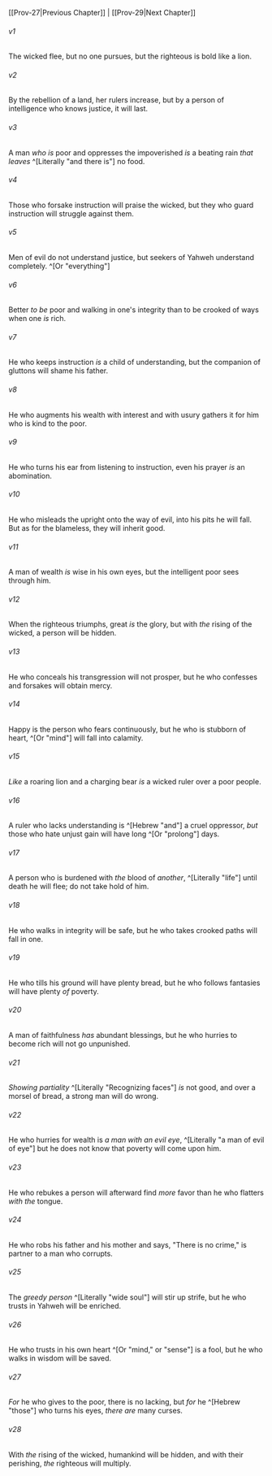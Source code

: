 ﻿---
aliases:
  - Proverbs 28
---

[[Prov-27|Previous Chapter]] | [[Prov-29|Next Chapter]]

###### v1
The wicked flee, but no one pursues,
but the righteous is bold like a lion.

###### v2
By the rebellion of a land, her rulers increase,
but by a person of intelligence who knows justice, it will last.

###### v3
A man _who is_ poor and oppresses the impoverished
_is_ a beating rain _that leaves_ ^[Literally "and there is"] no food.

###### v4
Those who forsake instruction will praise the wicked,
but they who guard instruction will struggle against them.

###### v5
Men of evil do not understand justice,
but seekers of Yahweh understand completely. ^[Or "everything"]

###### v6
Better _to be_ poor and walking in one's integrity
than to be crooked of ways when one _is_ rich.

###### v7
He who keeps instruction _is_ a child of understanding,
but the companion of gluttons will shame his father.

###### v8
He who augments his wealth with interest and with usury
gathers it for him who is kind to the poor.

###### v9
He who turns his ear from listening to instruction,
even his prayer _is_ an abomination.

###### v10
He who misleads the upright onto the way of evil,
into his pits he will fall.
But as for the blameless, they will inherit good.

###### v11
A man of wealth _is_ wise in his own eyes,
but the intelligent poor sees through him.

###### v12
When the righteous triumphs, great _is_ the glory,
but with _the_ rising of the wicked, a person will be hidden.

###### v13
He who conceals his transgression will not prosper,
but he who confesses and forsakes will obtain mercy.

###### v14
Happy is the person who fears continuously,
but he who is stubborn of heart, ^[Or "mind"] will fall into calamity.

###### v15
_Like_ a roaring lion and a charging bear
_is_ a wicked ruler over a poor people.

###### v16
A ruler who lacks understanding is ^[Hebrew "and"] a cruel oppressor,
_but_ those who hate unjust gain will have long ^[Or "prolong"] days.

###### v17
A person who is burdened with _the_ blood of _another_, ^[Literally "life"]
until death he will flee;
do not take hold of him.

###### v18
He who walks in integrity will be safe,
but he who takes crooked paths will fall in one.

###### v19
He who tills his ground will have plenty bread,
but he who follows fantasies will have plenty _of_ poverty.

###### v20
A man of faithfulness _has_ abundant blessings,
but he who hurries to become rich will not go unpunished.

###### v21
_Showing partiality_ ^[Literally "Recognizing faces"] _is_ not good,
and over a morsel of bread, a strong man will do wrong.

###### v22
He who hurries for wealth is _a man with an evil eye_, ^[Literally "a man of evil of eye"]
but he does not know that poverty will come upon him.

###### v23
He who rebukes a person will afterward find _more_ favor
than he who flatters _with the_ tongue.

###### v24
He who robs his father and his mother and says, "There is no crime,"
is partner to a man who corrupts.

###### v25
The _greedy person_ ^[Literally "wide soul"] will stir up strife,
but he who trusts in Yahweh will be enriched.

###### v26
He who trusts in his own heart ^[Or "mind," or "sense"] is a fool,
but he who walks in wisdom will be saved.

###### v27
_For_ he who gives to the poor, there is no lacking,
but _for_ he ^[Hebrew "those"] who turns his eyes, _there are_ many curses.

###### v28
With _the_ rising of the wicked, humankind will be hidden,
and with their perishing, _the_ righteous will multiply.